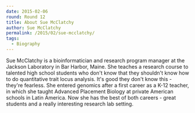 ```yaml
---
date: 2015-02-06
round: Round 12
title: About Sue McClatchy
author: Sue McClatchy
permalink: /2015/02/sue-mcclatchy/
tags:
  - Biography
---
```

Sue McClatchy is a bioinformatician and research program manager at the Jackson Laboratory in Bar Harbor, Maine. 
She teaches a research course to talented high school students who don't know that they shouldn't know
how to do quantitative trait locus analysis. It's good they don't know this - they're fearless.
She entered genomics after a first career as a K-12 teacher, in which she taught Advanced Placement Biology
at private American schools in Latin America. Now she has the best of both careers - great students
and a really interesting research lab setting.
